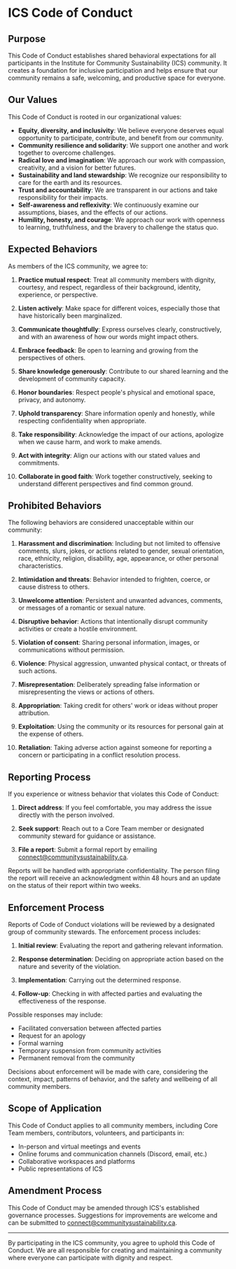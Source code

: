 # ICS Code of Conduct

## Purpose

This Code of Conduct establishes shared behavioral expectations for all participants in the Institute for Community Sustainability (ICS) community. It creates a foundation for inclusive participation and helps ensure that our community remains a safe, welcoming, and productive space for everyone.

## Our Values

This Code of Conduct is rooted in our organizational values:

- **Equity, diversity, and inclusivity**: We believe everyone deserves equal opportunity to participate, contribute, and benefit from our community.
- **Community resilience and solidarity**: We support one another and work together to overcome challenges.
- **Radical love and imagination**: We approach our work with compassion, creativity, and a vision for better futures.
- **Sustainability and land stewardship**: We recognize our responsibility to care for the earth and its resources.
- **Trust and accountability**: We are transparent in our actions and take responsibility for their impacts.
- **Self-awareness and reflexivity**: We continuously examine our assumptions, biases, and the effects of our actions.
- **Humility, honesty, and courage**: We approach our work with openness to learning, truthfulness, and the bravery to challenge the status quo.

## Expected Behaviors

As members of the ICS community, we agree to:

1. **Practice mutual respect**: Treat all community members with dignity, courtesy, and respect, regardless of their background, identity, experience, or perspective.

2. **Listen actively**: Make space for different voices, especially those that have historically been marginalized.

3. **Communicate thoughtfully**: Express ourselves clearly, constructively, and with an awareness of how our words might impact others.

4. **Embrace feedback**: Be open to learning and growing from the perspectives of others.

5. **Share knowledge generously**: Contribute to our shared learning and the development of community capacity.

6. **Honor boundaries**: Respect people's physical and emotional space, privacy, and autonomy.

7. **Uphold transparency**: Share information openly and honestly, while respecting confidentiality when appropriate.

8. **Take responsibility**: Acknowledge the impact of our actions, apologize when we cause harm, and work to make amends.

9. **Act with integrity**: Align our actions with our stated values and commitments.

10. **Collaborate in good faith**: Work together constructively, seeking to understand different perspectives and find common ground.

## Prohibited Behaviors

The following behaviors are considered unacceptable within our community:

1. **Harassment and discrimination**: Including but not limited to offensive comments, slurs, jokes, or actions related to gender, sexual orientation, race, ethnicity, religion, disability, age, appearance, or other personal characteristics.

2. **Intimidation and threats**: Behavior intended to frighten, coerce, or cause distress to others.

3. **Unwelcome attention**: Persistent and unwanted advances, comments, or messages of a romantic or sexual nature.

4. **Disruptive behavior**: Actions that intentionally disrupt community activities or create a hostile environment.

5. **Violation of consent**: Sharing personal information, images, or communications without permission.

6. **Violence**: Physical aggression, unwanted physical contact, or threats of such actions.

7. **Misrepresentation**: Deliberately spreading false information or misrepresenting the views or actions of others.

8. **Appropriation**: Taking credit for others' work or ideas without proper attribution.

9. **Exploitation**: Using the community or its resources for personal gain at the expense of others.

10. **Retaliation**: Taking adverse action against someone for reporting a concern or participating in a conflict resolution process.

## Reporting Process

If you experience or witness behavior that violates this Code of Conduct:

1. **Direct address**: If you feel comfortable, you may address the issue directly with the person involved.

2. **Seek support**: Reach out to a Core Team member or designated community steward for guidance or assistance.

3. **File a report**: Submit a formal report by emailing [connect@communitysustainability.ca](mailto:connect@communitysustainability.ca).

Reports will be handled with appropriate confidentiality. The person filing the report will receive an acknowledgment within 48 hours and an update on the status of their report within two weeks.

## Enforcement Process

Reports of Code of Conduct violations will be reviewed by a designated group of community stewards. The enforcement process includes:

1. **Initial review**: Evaluating the report and gathering relevant information.

2. **Response determination**: Deciding on appropriate action based on the nature and severity of the violation.

3. **Implementation**: Carrying out the determined response.

4. **Follow-up**: Checking in with affected parties and evaluating the effectiveness of the response.

Possible responses may include:

- Facilitated conversation between affected parties
- Request for an apology
- Formal warning
- Temporary suspension from community activities
- Permanent removal from the community

Decisions about enforcement will be made with care, considering the context, impact, patterns of behavior, and the safety and wellbeing of all community members.

## Scope of Application

This Code of Conduct applies to all community members, including Core Team members, contributors, volunteers, and participants in:

- In-person and virtual meetings and events
- Online forums and communication channels (Discord, email, etc.)
- Collaborative workspaces and platforms
- Public representations of ICS

## Amendment Process

This Code of Conduct may be amended through ICS's established governance processes. Suggestions for improvements are welcome and can be submitted to [connect@communitysustainability.ca](mailto:connect@communitysustainability.ca).

---

By participating in the ICS community, you agree to uphold this Code of Conduct. We are all responsible for creating and maintaining a community where everyone can participate with dignity and respect.
